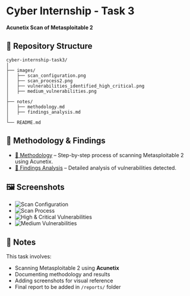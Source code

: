 # Cyber Internship - Task 3  
**Acunetix Scan of Metasploitable 2**

## 📂 Repository Structure
```
cyber-internship-task3/
│
├── images/  
│   ├── scan_configuration.png  
│   ├── scan_process2.png  
│   ├── vulnerabilities_identified_high_critical.png  
│   ├── medium_vulnerabilities.png  
│
├── notes/  
│   ├── methodology.md  
│   ├── findings_analysis.md  
│
└── README.md  
```

## 📜 Methodology & Findings
- [📄 Methodology](notes/methodology.md) – Step-by-step process of scanning Metasploitable 2 using Acunetix.  
- [📄 Findings Analysis](notes/findings_analysis.md) – Detailed analysis of vulnerabilities detected.

## 🖼 Screenshots
- ![Scan Configuration](./images/scan_configuration.png)
- ![Scan Process](./images/scan_process2.png)
- ![High & Critical Vulnerabilities](./images/vulnerabilities_identified_high_critical.png)
- ![Medium Vulnerabilities](./images/medium_vulnerabilities.png)

## 📌 Notes
This task involves:
- Scanning Metasploitable 2 using **Acunetix**
- Documenting methodology and results
- Adding screenshots for visual reference
- Final report to be added in `/reports/` folder
